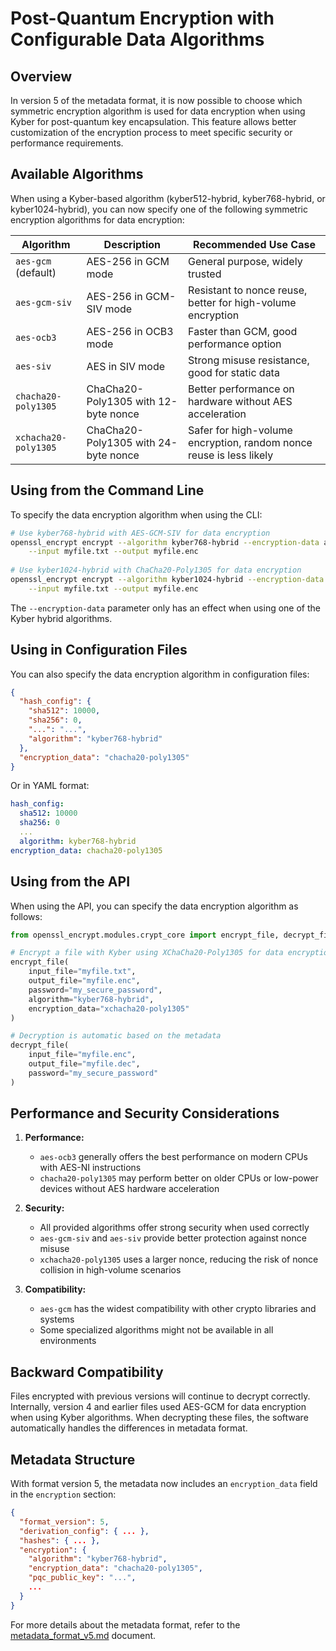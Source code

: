 # Post-Quantum Encryption with Configurable Data Algorithms

## Overview

In version 5 of the metadata format, it is now possible to choose which symmetric encryption algorithm is used for data encryption when using Kyber for post-quantum key encapsulation. This feature allows better customization of the encryption process to meet specific security or performance requirements.

## Available Algorithms

When using a Kyber-based algorithm (kyber512-hybrid, kyber768-hybrid, or kyber1024-hybrid), you can now specify one of the following symmetric encryption algorithms for data encryption:

| Algorithm | Description | Recommended Use Case |
|---|---|---|
| `aes-gcm` (default) | AES-256 in GCM mode | General purpose, widely trusted |
| `aes-gcm-siv` | AES-256 in GCM-SIV mode | Resistant to nonce reuse, better for high-volume encryption |
| `aes-ocb3` | AES-256 in OCB3 mode | Faster than GCM, good performance option |
| `aes-siv` | AES in SIV mode | Strong misuse resistance, good for static data |
| `chacha20-poly1305` | ChaCha20-Poly1305 with 12-byte nonce | Better performance on hardware without AES acceleration |
| `xchacha20-poly1305` | ChaCha20-Poly1305 with 24-byte nonce | Safer for high-volume encryption, random nonce reuse is less likely |

## Using from the Command Line

To specify the data encryption algorithm when using the CLI:

```bash
# Use kyber768-hybrid with AES-GCM-SIV for data encryption
openssl_encrypt encrypt --algorithm kyber768-hybrid --encryption-data aes-gcm-siv \
    --input myfile.txt --output myfile.enc
    
# Use kyber1024-hybrid with ChaCha20-Poly1305 for data encryption
openssl_encrypt encrypt --algorithm kyber1024-hybrid --encryption-data chacha20-poly1305 \
    --input myfile.txt --output myfile.enc
```

The `--encryption-data` parameter only has an effect when using one of the Kyber hybrid algorithms.

## Using in Configuration Files

You can also specify the data encryption algorithm in configuration files:

```json
{
  "hash_config": {
    "sha512": 10000,
    "sha256": 0,
    "...": "...",
    "algorithm": "kyber768-hybrid"
  },
  "encryption_data": "chacha20-poly1305"
}
```

Or in YAML format:

```yaml
hash_config:
  sha512: 10000
  sha256: 0
  ...
  algorithm: kyber768-hybrid
encryption_data: chacha20-poly1305
```

## Using from the API

When using the API, you can specify the data encryption algorithm as follows:

```python
from openssl_encrypt.modules.crypt_core import encrypt_file, decrypt_file

# Encrypt a file with Kyber using XChaCha20-Poly1305 for data encryption
encrypt_file(
    input_file="myfile.txt",
    output_file="myfile.enc",
    password="my_secure_password",
    algorithm="kyber768-hybrid",
    encryption_data="xchacha20-poly1305"
)

# Decryption is automatic based on the metadata
decrypt_file(
    input_file="myfile.enc",
    output_file="myfile.dec", 
    password="my_secure_password"
)
```

## Performance and Security Considerations

1. **Performance:**
   - `aes-ocb3` generally offers the best performance on modern CPUs with AES-NI instructions
   - `chacha20-poly1305` may perform better on older CPUs or low-power devices without AES hardware acceleration

2. **Security:**
   - All provided algorithms offer strong security when used correctly
   - `aes-gcm-siv` and `aes-siv` provide better protection against nonce misuse
   - `xchacha20-poly1305` uses a larger nonce, reducing the risk of nonce collision in high-volume scenarios

3. **Compatibility:**
   - `aes-gcm` has the widest compatibility with other crypto libraries and systems
   - Some specialized algorithms might not be available in all environments

## Backward Compatibility

Files encrypted with previous versions will continue to decrypt correctly. Internally, version 4 and earlier files used AES-GCM for data encryption when using Kyber algorithms. When decrypting these files, the software automatically handles the differences in metadata format.

## Metadata Structure

With format version 5, the metadata now includes an `encryption_data` field in the `encryption` section:

```json
{
  "format_version": 5,
  "derivation_config": { ... },
  "hashes": { ... },
  "encryption": {
    "algorithm": "kyber768-hybrid",
    "encryption_data": "chacha20-poly1305",
    "pqc_public_key": "...",
    ...
  }
}
```

For more details about the metadata format, refer to the [metadata_format_v5.md](metadata_format_v5.md) document.